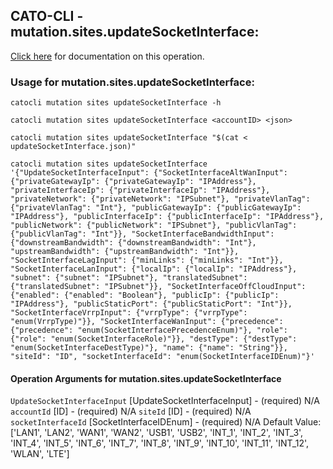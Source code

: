 
## CATO-CLI - mutation.sites.updateSocketInterface:
[Click here](https://api.catonetworks.com/documentation/#mutation-updateSocketInterface) for documentation on this operation.

### Usage for mutation.sites.updateSocketInterface:

`catocli mutation sites updateSocketInterface -h`

`catocli mutation sites updateSocketInterface <accountID> <json>`

`catocli mutation sites updateSocketInterface "$(cat < updateSocketInterface.json)"`

`catocli mutation sites updateSocketInterface '{"UpdateSocketInterfaceInput": {"SocketInterfaceAltWanInput": {"privateGatewayIp": {"privateGatewayIp": "IPAddress"}, "privateInterfaceIp": {"privateInterfaceIp": "IPAddress"}, "privateNetwork": {"privateNetwork": "IPSubnet"}, "privateVlanTag": {"privateVlanTag": "Int"}, "publicGatewayIp": {"publicGatewayIp": "IPAddress"}, "publicInterfaceIp": {"publicInterfaceIp": "IPAddress"}, "publicNetwork": {"publicNetwork": "IPSubnet"}, "publicVlanTag": {"publicVlanTag": "Int"}}, "SocketInterfaceBandwidthInput": {"downstreamBandwidth": {"downstreamBandwidth": "Int"}, "upstreamBandwidth": {"upstreamBandwidth": "Int"}}, "SocketInterfaceLagInput": {"minLinks": {"minLinks": "Int"}}, "SocketInterfaceLanInput": {"localIp": {"localIp": "IPAddress"}, "subnet": {"subnet": "IPSubnet"}, "translatedSubnet": {"translatedSubnet": "IPSubnet"}}, "SocketInterfaceOffCloudInput": {"enabled": {"enabled": "Boolean"}, "publicIp": {"publicIp": "IPAddress"}, "publicStaticPort": {"publicStaticPort": "Int"}}, "SocketInterfaceVrrpInput": {"vrrpType": {"vrrpType": "enum(VrrpType)"}}, "SocketInterfaceWanInput": {"precedence": {"precedence": "enum(SocketInterfacePrecedenceEnum)"}, "role": {"role": "enum(SocketInterfaceRole)"}}, "destType": {"destType": "enum(SocketInterfaceDestType)"}, "name": {"name": "String"}}, "siteId": "ID", "socketInterfaceId": "enum(SocketInterfaceIDEnum)"}'`

#### Operation Arguments for mutation.sites.updateSocketInterface ####
`UpdateSocketInterfaceInput` [UpdateSocketInterfaceInput] - (required) N/A 
`accountId` [ID] - (required) N/A 
`siteId` [ID] - (required) N/A 
`socketInterfaceId` [SocketInterfaceIDEnum] - (required) N/A Default Value: ['LAN1', 'LAN2', 'WAN1', 'WAN2', 'USB1', 'USB2', 'INT_1', 'INT_2', 'INT_3', 'INT_4', 'INT_5', 'INT_6', 'INT_7', 'INT_8', 'INT_9', 'INT_10', 'INT_11', 'INT_12', 'WLAN', 'LTE']
